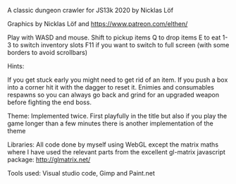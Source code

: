 A classic dungeon crawler for JS13k 2020 by Nicklas Löf

Graphics by Nicklas Löf and https://www.patreon.com/elthen/

Play with WASD and mouse.
Shift to pickup items
Q to drop items
E to eat
1-3 to switch inventory slots
F11 if you want to switch to full screen (with some borders to avoid scrollbars)

Hints:

If you get stuck early you might need to get rid of an item.
If you push a box into a corner hit it with the dagger to reset it.
Enimies and consumables respawns so you can always go back and grind for an upgraded weapon before fighting the end boss.

Theme: Implemented twice. First playfully in the title but also if you play the game longer than a few minutes there is another implementation of the theme

Libraries: All code done by myself using WebGL except the matrix maths where I have used the relevant parts from the excellent gl-matrix javascript package: http://glmatrix.net/

Tools used: Visual studio code, Gimp and Paint.net